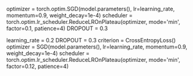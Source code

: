 optimizer = torch.optim.SGD(model.parameters(), lr=learning_rate, momentum=0.9, weight_decay=1e-4)
scheduler = torch.optim.lr_scheduler.ReduceLROnPlateau(optimizer, mode='min', factor=0.1, patience=4)
DROPOUT = 0.3


learning_rate = 0.2
DROPOUT = 0.3
criterion = CrossEntropyLoss()
optimizer = SGD(model.parameters(), lr=learning_rate, momentum=0.9, weight_decay=1e-4)
scheduler = torch.optim.lr_scheduler.ReduceLROnPlateau(optimizer, mode='min', factor=0.12, patience=4)
